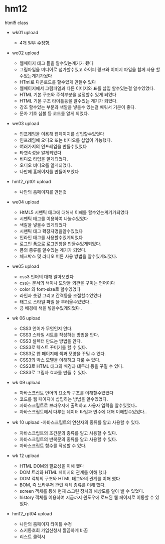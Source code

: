# hm12
html5 class 


- wk01 upload
  - 4개 일부 수정함.



- we02 upload
  - 웹페이지 태그 들을 알수있는계기가 됬다
  - 그림파일을 미디어로 첨가할수있고 하이퍼 링크와 이미지 파일을 함께 사용 할수있는계기가됬다
  - HTml로 다운로드를 할수있게 만들수 있다
  - 웹페이지에서 그림파일과 다른 이미지와 표를 삽입 할수있는걸 알수있었다.
  - HTML 기본 구조와 주석부분을 설정할수 있게 되었다
  - HTML 기본 구조 타이틀등을 알수있는 계기가 되었다.
  - 강조 할수있는 부분과 색깔을 넣을수 있는걸 배워서 기분이 좋다.
  - 문자 기호 심볼 등 코드를 알게 되었다.

- we03 upload 
  - 인프레임을 이용해 웹페이지를 삽입할수있엇다
  - 인프레임에 오디오 또는 비디오를 삽입이 가능했다.
  - 여러가지의 인프레임을 만들수있었다
  - 타겟속성을 알게되었다
  - 비디오 타입을 알게되었다.
  - 오디오 비디오를 알게되었다.
  - 나만에 홈페이지를 만들어보았다
  
- hm12_rpt01 upload
  - 나만의 홈페이지를 만든것
  
- we04 upload
  - HtML5 시맨틱 태그에 대해서 이해를 할수있는계기가되었다
  - 시맨틱 태그를 이용하여 나눌수있었다
  - 색갈을 넣을수 있게되었다
  - 시맨틱 태그 확장자명을알수있었다
  - 인라인 태그를 사용할수있게되었다
  - 로그인 폼으로 로그인창을 만들수있게되었다.
  - 폼의 종류를 알수있는 계기가 되었다.
  - 체크박스 및 라디오 버튼 사용 방법을 알수있게되었다.
  
  
- we05 upload
    - css3 언어의 대해 알아보았다
    - css는 문서의 색이나 모양들 외관을 꾸미는 언어이다 
    - color 와 font-size로 할수있었다 
    - 라인과 솟겅 그리고 간격등을 조절할수있었다 
    - 태그로 스타일 파일 을 부러올수있었다 .
    - 긍 배경에 색을 넣을수있게되었다 .
    
    
- wk 06 upload
    - CSS3 언어가 무엇인지 안다.
    - CSS3 스타일 시트를 작성하는 방법을 안다.
    - CSS3 셀렉터 만드는 방법을 안다.
    - CSS3로 텍스트 꾸미기를 할 수 있다. 
    - CSS3로 웹 페이지에 색과 모양을 꾸밀 수 있다.
    - CSS3의 박스 모델을 이해하고 다룰 수 있다.
    - CSS3로 HTML 태그의 배경과 테두리 등을 꾸밀 수 있다.
    - CSS3로 그림자 효과를 만들 수 있다.
    
 - wk 09 upload
    - 자바스크립트 언어의 요소와 구조를 이해할수있었다  
    - 코드를 웹 페이지에 삽입하는 방법을 알수있었다. 
    - 자바스크립트로 브라우저에 출력하고 사용자 입력을 알수있었다..
    - 자바스크립트에서 다루는 데이터 타입과 변수에 대해 이해할수있었다..
- wk 10 upload
  -자바스크립트의 연산자의 종류를 알고 사용할 수 있다.
  - 자바스크립트의 조건문의 종류를 알고 사용할 수 있다.
  - 자바스크립트의 반복문의 종류를 알고 사용할 수 있다.
  - 자바스크립트 함수를 작성할 수 있다.
- wk 12 upload
  - HTML DOM의 필요성을 이해 했다
  - DOM 트리와 HTML 페이지의 관계를 이해 했다
  - DOM 객체의 구조와 HTML 태그와의 관계를 이해 했다
  - BOM, 즉 브라우저 관련 객체 종류를 이해 했다.
  - screen 객체를 통해 현재 스크린 장치의 해상도를 알아 낼 수 있었다.
  - history 객체를 이용하여 지금까지 윈도우에 로드된 웹 페이지로 이동할 수 있었다.

- hm12_rpt04 upload

  - 나만의 홈페이지 타이틀 수정
  - 스키동호회 가입신청서 깔끔하게 바꿈
  - 리스트 클릭시 
